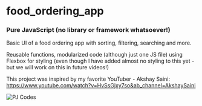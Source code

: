 # food_ordering_app
### Pure JavaScript (no library or framework whatsoever!)

Basic UI of a food ordering app with sorting, filtering, searching and more.

Reusable functions, modularized code (although just one JS file) using Flexbox for styling (even though I have added almost no styling to this yet - but we will work on this in future videos!)

This project was inspired by my favorite YouTuber - Akshay Saini:
https://www.youtube.com/watch?v=HvSsGjxy7so&ab_channel=AkshaySaini

![PJ Codes](http://pjcodes.com/wp-content/uploads/2021/01/pj-codes-logo-rect.png)

